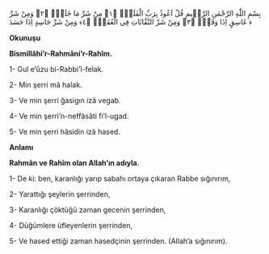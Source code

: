 [//]: # (# Felak Suresi)


بِسْمِ اللّٰهِ الرَّحْمٰنِ الرَّح۪يمِ
قُلْ اَعُوذُ بِرَبِّ الْفَلَقِۙ ﴿١﴾ مِنْ شَرِّ مَا خَلَقَۙ ﴿٢﴾ وَمِنْ شَرِّ غَاسِقٍ اِذَا وَقَبَۙ ﴿٣﴾ وَمِنْ شَرِّ النَّفَّاثَاتِ فِي الْعُقَدِۙ ﴿٤﴾ وَمِنْ شَرِّ حَاسِدٍ اِذَا حَسَدَ ﴿

**Okunuşu**

**Bismillâhi’r-Rahmâni’r-Rahîm.**

1- Gul e’ûzu bi-Rabbi’l-felak.

2- Min şerri mâ halak.

3- Ve min şerri ğasigın izâ vegab.

4- Ve min şerri’n-neffâsâti fi’l-ugad.

5- Ve min şerri hâsidin izâ hased.

**Anlamı**

**Rahmân ve Rahîm olan Allah’ın adıyla.**

1- De ki: ben, karanlığı yarıp sabahı ortaya çıkaran Rabbe sığınırım,

2- Yarattığı şeylerin şerrinden,

3- Karanlığı çöktüğü zaman gecenin şerrinden,

4- Düğümlere üfleyenlerin şerrinden,

5- Ve hased ettiği zaman hasedçinin şerrinden. (Allah’a sığınırım).
